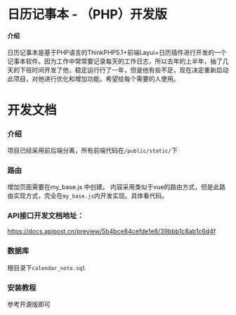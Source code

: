 # 日历记事本 - （PHP）开发版

#### 介绍
日历记事本是基于PHP语言的ThinkPHP5.1+前端Layui+日历插件进行开发的一个记事本软件。因为工作中常常要记录每天的工作日志，所以去年的上半年，抽了几天的下班时间开发了他，稳定运行行了一年，但是他有些不足，现在决定重新启动此项目，对他进行优化和增加功能。希望给每个需要的人使用。

# 开发文档
### 介绍
项目已经采用前后端分离，所有前端代码在`/public/static/`下

### 路由
增加页面需要在my_base.js 中创建。
内容采用类似于vue的路由方式，但是此路由实现方式，完全在`my_base.js`内开发实现。具体看代码。

### API接口开发文档地址：
https://docs.apipost.cn/preview/5b4bce84cefde1e8/39bbb1c8ab1c6d4f

### 数据库
根目录下`calendar_note.sql`

### 安装教程
参考开源版即可


